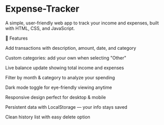 # Expense-Tracker
A simple, user-friendly web app to track your income and expenses, built with HTML, CSS, and JavaScript.

🚀 Features

Add transactions with description, amount, date, and category

Custom categories: add your own when selecting "Other"

Live balance update showing total income and expenses

Filter by month & category to analyze your spending

Dark mode toggle for eye-friendly viewing anytime

Responsive design perfect for desktop & mobile

Persistent data with LocalStorage — your info stays saved

Clean history list with easy delete option
